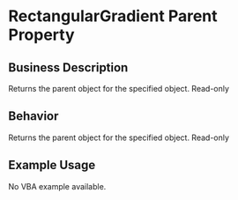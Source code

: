 # RectangularGradient Parent Property

## Business Description
Returns the parent object for the specified object. Read-only

## Behavior
Returns the parent object for the specified object. Read-only

## Example Usage
No VBA example available.